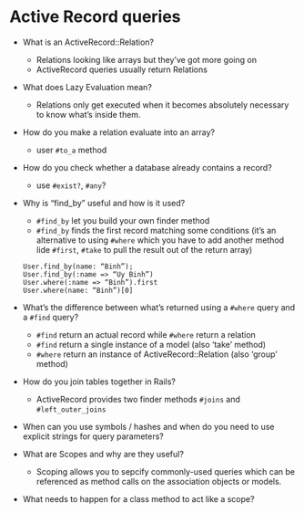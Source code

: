# Active Record queries

* What is an ActiveRecord::Relation?
  * Relations looking like arrays but they’ve got more going on
  * ActiveRecord queries usually return Relations 

* What does Lazy Evaluation mean?
  * Relations only get executed when it becomes absolutely necessary to know what’s inside them.

* How do you make a relation evaluate into an array?
  * user `#to_a` method

* How do you check whether a database already contains a record?
  * use `#exist?`, `#any`?

* Why is “find_by” useful and how is it used?
  * `#find_by` let you build your own finder method
  * `#find_by` finds the first record matching some conditions
(it’s an alternative to using `#where` which you have to add another method lide `#first`, `#take` to pull the result out of the return array)
  ```
  User.find_by(name: “Binh”);
  User.find_by(:name => “Uy Binh”)
  User.where(:name => “Binh”).first
  User.where(name: “Binh”)[0]
  ```

* What’s the difference between what’s returned using a  `#where` query and a  `#find` query?
  * `#find` return an actual record while `#where` return a relation
  * `#find` return a single instance of a model (also ‘take’ method)
  * `#where` return an instance of ActiveRecord::Relation (also ‘group’ method)

* How do you join tables together in Rails?
  * ActiveRecord provides two finder methods `#joins` and `#left_outer_joins`

* When can you use symbols / hashes and when do you need to use explicit strings for query parameters?

* What are Scopes and why are they useful?
  * Scoping allows you to sepcify commonly-used queries which can be referenced as method calls on the association objects or models.

* What needs to happen for a class method to act like a scope?




